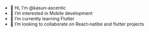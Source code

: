 - 👋 Hi, I’m @kasun-ascentic
- 👀 I’m interested in Mobile development
- 🌱 I’m currently learning Flutter
- 💞️ I’m looking to collaborate on React-natibe and flutter projects

<!---
kasun-ascentic/kasun-ascentic is a ✨ special ✨ repository because its `README.md` (this file) appears on your GitHub profile.
You can click the Preview link to take a look at your changes.
--->

